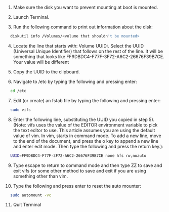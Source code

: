1. Make sure the disk you want to prevent mounting at boot is mounted.

2. Launch Terminal.

3. Run the following command to print out information about the disk:

```bash
  diskutil info /Volumes/<volume that shouldn't be mounted>
```

4. Locate the line that starts with: Volume UUID:. Select the UUID (Universal Unique Identifier) that follows on the rest of the line. It will be something that looks like FF9DBDC4-F77F-3F72-A6C2-26676F39B7CE. Your value will be different

5. Copy the UUID to the clipboard.

6. Navigate to /etc by typing the following and pressing enter:

```bash
  cd /etc
```

7. Edit (or create) an fstab file by typing the following and pressing enter:

```bash
  sudo vifs
```

8. Enter the following line, substituting the UUID you copied in step 5). (Note: vifs uses the value of the EDITOR environment variable to pick the text editor to use. This article assumes you are using the default value of vim. In vim, starts in command mode. To add a new line, move to the end of the document, and press the o key to append a new line and enter edit mode. Then type the following and press the return key.):

```bash
  UUID=FF9DBDC4-F77F-3F72-A6C2-26676F39B7CE none hfs rw,noauto
```

9. Type escape to return to command mode and then type ZZ to save and exit vifs (or some other method to save and exit if you are using something other than vim.

10. Type the following and press enter to reset the auto mounter:

```bash
  sudo automount -vc
```

11. Quit Terminal
